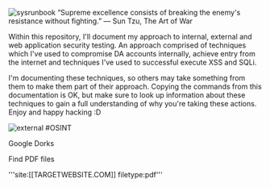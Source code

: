 ![sysrunbook](https://github.com/sysdefendr/cyber-runbook/assets/71035808/32f81508-12ae-4148-8fe9-8e9ae1095226)
“Supreme excellence consists of breaking the enemy's resistance without fighting.”
― Sun Tzu, The Art of War 

Within this repository, I'll document my approach to internal, external and web application security testing. An approach comprised of techniques which I've used to compromise DA accounts internally, achieve entry from the internet and techniques I've used to successful execute XSS and SQLi.

I'm documenting these techniques, so others may take something from them to make them part of their approach. Copying the commands from this documentation is OK, but make sure to look up information about these techniques to gain a full understanding of why you're taking these actions. Enjoy and happy hacking :D

![external](https://github.com/sysdefendr/cyber-runbook/assets/71035808/4298b82d-18e9-4088-b201-1d870551c3ce)
#OSINT

Google Dorks

Find PDF files

'''site:[[TARGETWEBSITE.COM]] filetype:pdf'''

